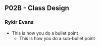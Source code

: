 ## P02B - Class Design
### Rykir Evans

* This is how you do a bullet point
  * This is how you do a sub-bullet point